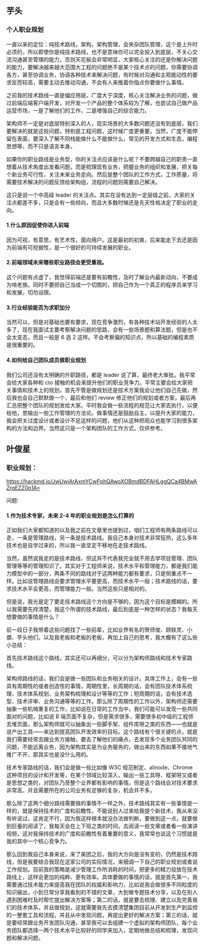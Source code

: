 ## 芋头

### 个人职业规划

一直以来的定位：纯技术路线，架构，架构管理，会夹杂团队管理，这个是上升时必须的，所以即使你是纯技术路线，也不是意味你可以完全投入到底层，不关心交流沟通甚至管理的能力，否则天花板会非常明显，大家核心关注的还是你解决问题的能力，要解决越来越大范围大工程的问题绝不是某个技术点的问题，你需要协调各方，甚至协调业务，协调各种技术来解决问题，有时候对沟通和主观能动性的要求反而较高，需要主动去推动沟通，不会有人来推着你指点你要做什么事情。

之前我的技术路线一直是偏应用层，广度大于深度，核心关注解决业务的问题，做过前端后端客户端开发，对开发一个产品的整个体系较为了解，也尝试自己做产品运营市场，一是了解他们的工作，二是增强自己的综合能力。

架构师不一定是对底层特别深入的人，现实场景的大多数问题还没有到底层，我们要解决的就是这些问题，特别是工程问题，这时候广度更重要。当然，广度不能停留在表面，要深入了解不同栈能做什么不能做什么，常见的开发方式和生态，编程思想等，而不只是语言本身。

如果你的职业路线是业务型，你的关注点应该是什么呢？不要跨越自己的职责一直想着从技术角度出发看问题，而是梳理现有业务，把握业务的组织和发展，把关每个新业务可行性，关注未来业务走向。然后是整个团队的工作方式，工作质量，将需要技术解决的问题反馈给架构组，流程的问题则需要自己解决。

这只是说一个中高级 leader 的关注点。其实在没有达到一定层级之前，大家的关注点都差不多，只是会有一些倾向，而且大多数时候还是先天性格决定了职业的走向。

#### 1.什么原因促使你进入前端

因为可视，有意思，有艺术性，面向用户。这是最初的初衷，后来能走下去还是因为前端有可挖掘性，是一个很好的可持续发展的职业。

#### 2.前端领域未来哪些职业路径会更受重视。

这个问题有点虚了，我觉得前端还是要有前瞻性，及时了解业内最新动向，不要成为啃老族。同时不要把自己当成一个切图的，把自己作为一个真正的程序员来学习和发展，切勿设限。

#### 3.行业经验能否为求职加分

当然可以，但是对基础也要有要求，现在竞争激烈，有各种技术站开发经验的人太多了，现在我面试主要考察解决问题的思路，会有一些场景题和算法题，但是也不会太变态，而且一般是 6 选 2 这样。不会考察偏的知识点，所以基础的编程素质是很重要的。

#### 4.如何给自己团队成员做职业规划

我们公司还没有太明确的升职路径，都是 leader 说了算，最终老大审批。我平常会给大家各种和 cto 接触的机会来提升他们的职业竞争力。平常主要会给大家把关事情和技术上的规划。首先不管是做规划还是技术方案我会让他们自己先做，然后我也会自己默默做一个，最后和他们 review 修正他们的规划或者方案，最后再汇总把整个团队的规划发给大家。平时我会做一些流程的规范让大家去执行，以便给他，恩输出一些工作管理的方法论。做事情还是鼓励自主，以提升大家的能力，我会把关过度设计或者设计不足这样的问题，他们从这种把观众也能学习到很多架构的方法和边界。当然这只是一个架构团队的工作方式，仅供参考。

## 叶俊星

### 职业规划：

https://hackmd.io/JwUwjArAxmYCwFphQAwoXOBmdBDFAHLggQCa4BMwAZrgEZZ0p1A=

问题:

#### 1.作为技术专家，未来 2-4 年的职业规划是怎么打算的

正如我们大家都知道的以及我之前在文章里也提到过，咱们工程师有两条路线可以走，一条是管理路线，另一条是技术路线。我自己本身对技术非常狂热，这么多年技术也是自学过来的，所以我一直坚定不移地在走技术路线。

当然，虽然说我走的是技术路线，但这并不代表我完全就不用去学项目管理、团队管理等等的管理知识了。其实对于工程师来说，技术水平和管理能力，都是我们能力模型中的一部分，两条不同的路线对于这两种能力都有要求，只是侧重点不一样。比如说管理路线会要求管理水平要更高，而技术水平一般；技术路线的话，要求技术水平会更高，而管理能力一般。当然这些只是相对的。

但是说，我光是定了要走技术路线这个方向是不够的，因为这个目标是模糊的。所以我需要先捊清楚，我这个所谓的技术路线，最后到底是一种怎样的状态？我每天想要做的事情是什么？

前一段日子我带着这些问题找了一些前辈，比如业界有名的贺师俊、顾轶灵、小爝、芋头他们，以及我老板和老板的老板，再加上自己的思考，我大概有了这么些小总结：

首先技术路线这个路线，其实还可以再细分，可以分为架构师路线和技术专家路线。

架构师路线的话，我们会是做一些团队和业务相关的设计。具体工作上，会有一些具有周期性的或者创造性的事情，周期性里，长周期的话，会有团队技术体系梳理、技术体系规划、业务架构梳理和设计等等的工作；短周期的话，会有技术选型、技术评审、业务沟通等等的工作。那么除了周期性的工作以外，架构师还需要抽象一些机械重复的工作，比如说在日常的工作当中，我们可能可以发现一些共同面对的问题，比如说 B 端页面不复杂，但是需求很多，需要很多初中级的工程师去堆页面，那么架构师就可以抽象出一些脚手架、组件库呀之类的东西——也就是说产出工具——来达到提高团队开发效率的目标。这个路线有个很关键的点，就是我们需要经常去跟业务方接触，要去了解他们的痛点，去发现多个业务团队共同的问题，不能远离业务，因为架构其实是为业务服务的，做出来的东西如果不接地气推广不开，那其实也是没什么用的。

技术专家路线的话，我们会是做一些比如像 W3C 规范制定、alinode、Chrome 这种项目的设计和开发等，在某个领域比较深入，输出一些工具呀、框架呀又或者是思想之类的，对团队乃至整个业界都有影响的事情。但是这个路线会对技术要求非常高，并且需要所在的公司业务有足够的复杂，机会并不多。

那么除了这两个细分路线需要做的事情不一样之外，技术路线其实有一些事情是一样的，就是保持技术的广度和前瞻性，不能说别人过来给我提个新技术，我从来没有听说过，这肯定不行，因为我这样根本就没办法做判断。要做到这一点，就要做到巨量的阅读了，我每天会在上下班之类的时间，去阅读一些文章或者看一些演讲视频，这对我保持技术的广度和前瞻性有着重要的意义，我常常也说这个习惯就是我的其中一个核心竞争力。

那么回到我自己本身来说，来了美团之后，我的大方向是没有变的，仍然是技术路线，但是我要结合我现在这家公司的实际情况，来细调一下自己的职业规划或者说工作规划。目前我的策略是减少管理工作所消耗的时间，把更多的精力投放在技术路线上，这样会更加的纯粹、更有效率。具体要做的事情的话，就是首先第一，我需要通过技术能力来提高我在团队的权威和影响力，比如说我会做很多不同粒度的知识输出，小到日常分享我看到的不错的文章，大到做专题技术分享，以及在别人遇到困难时及时帮忙提出解决方案等；第二的话，就是要去梳理、建立以及完善我们的技术体系，并且做规划，这就需要我先去摸清楚集团目前从开发到生产到监控的一整套工具和流程，并且从中发现问题，再提出更好的解决方案；第三的话，就是要经常跟业务开发团队沟通，甚至我可以去组建一个虚拟的架构师团队，每个业务团队都选择一两个技术水平比较好的同学来加入，定期地做总结和梳理，发现问题和解决问题。
